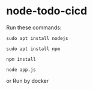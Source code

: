 # node-todo-cicd

Run these commands:


`sudo apt install nodejs`


`sudo apt install npm`


`npm install`

`node app.js`

or Run by docker 



